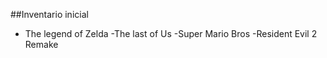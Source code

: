 ##Inventario inicial
- The legend of Zelda
-The last of Us
-Super Mario Bros
-Resident Evil 2 Remake
